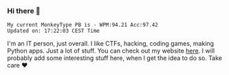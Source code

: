 ### Hi there 👋
<!-- PB START -->
```
My current MonkeyType PB is - WPM:94.21 Acc:97.42
Updated on: 17:22:03 CEST Time
```
<!-- PB END -->
I'm an IT person, just overall. I like CTFs, hacking, coding games, making Python apps. Just a lot of stuff.
You can check out my website [here](https://skill3472.github.io/).
I will probably add some interesting stuff here, when I get the idea to do so. Take care ❤️
